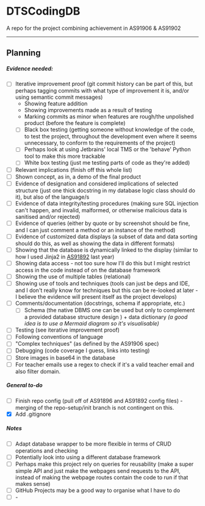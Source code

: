 # DTSCodingDB
A repo for the project combining achievement in AS91906 &amp; AS91902


--- 

## Planning
##### Evidence needed:
* [ ] Iterative improvement proof \(git commit history can be part of this, but perhaps tagging commits with what type of improvement it is, and/or using semantic commit messages\)
  * Showing feature addition
  * Showing improvements made as a result of testing
  * Marking commits as minor when features are rough/the unpolished product \(before the feature is complete\)
  * [ ] Black box testing \(getting someone without knowledge of the code, to test the project, throughout the development even where it seems unnecessary, to conform to the requirements of the project\)
   * [ ] Perhaps look at using Jetbrains' local TMS or the 'behave' Python tool to make this more trackable 
  * [ ] White box testing \(just me testing parts of code as they're added\)
* [ ] Relevant implications \(finish off this whole list\)
* [ ] Shown concept, as in, a demo of the final product
* [ ] Evidence of designation and considered implications of selected structure \(just one thick docstring in my database logic class should do it\), but also of the language/s
* [ ] Evidence of data integrity/testing procedures \(making sure SQL injection can't happen, and invalid, malformed, or otherwise malicious data is sanitised and/or rejected\)
* [ ] Evidence of queries \(either by quote or by screenshot should be fine, and I can just comment a method or an instance of the method\)
* [ ] Evidence of customized data displays \(a subset of data and data sorting should do this, as well as showing the data in different formats\)
* [ ] Showing that the database is dynamically linked to the display \(similar to how I used Jinja2 in [AS91892](https://github.com/CyberFlameGO/AS91892) last year\)
* [ ] Showing data access \- not too sure how I'll do this but I might restrict access in the code instead of on the database framework
* [ ] Showing the use of multiple tables (relational)
* [ ] Showing use of tools and techniques \(tools can just be deps and IDE, and I don't really know for techniques but this can be re\-looked at later \- I believe the evidence will present itself as the project develops\)
* [ ] Comments/documentation \(docstrings, schema if appropriate, etc.\)
  * [ ] Schema \(the native DBMS one can be used but only to complement a provided database structure design \) + data dictionary *\(a good idea is to use a Mermaid diagram so it's visualisable\)*
* [ ] Testing \(see iterative improvement proof\)
* [ ] Following conventions of language
* [ ] "Complex techniques" \(as defined by the AS91906 spec\)
* [ ] Debugging \(code coverage I guess, links into testing\)
* [ ] Store images in base64 in the database
* [ ] For teacher emails use a regex to check if it's a valid teacher email and also filter domain.

##### General to\-do
* [ ] Finish repo config \(pull off of AS91896 and AS91892 config files\) - merging of the repo-setup/init branch is not contingent on this.
* [x] Add .gitignore

##### Notes
* [ ] Adapt database wrapper to be more flexible in terms of CRUD operations and checking
* [ ] Potentially look into using a different database framework
* [ ] Perhaps make this project rely on queries for reusability \(make a super simple API and just make the webpages send requests to the API, instead of making the webpage routes contain the code to run if that makes sense\)
* [ ] GitHub Projects may be a good way to organise what I have to do
* [ ] \-
